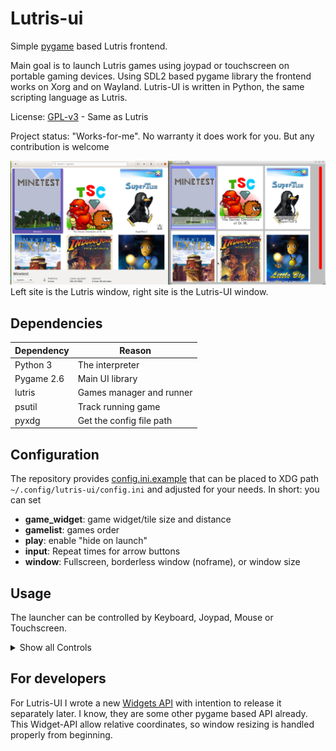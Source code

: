 # Lutris-ui

Simple [pygame](https://www.pygame.org) based Lutris frontend.

Main goal is to launch Lutris games using joypad or touchscreen on portable gaming devices.
Using SDL2 based pygame library the frontend works on Xorg and on Wayland.
Lutris-UI is written in Python, the same scripting language as Lutris.

License: [GPL-v3](LICENSE.txt) - Same as Lutris

Project status: "Works-for-me". No warranty it does work for you. But any contribution is welcome


![Screnshot](screenshots/lutris%20and%20lutris-ui%20screenshot.png "Screenshot")
Left site is the Lutris window, right site is the Lutris-UI window.

## Dependencies

| Dependency | Reason                   | 
|------------|--------------------------|
| Python 3   | The interpreter          |
| Pygame 2.6 | Main UI library          |
| lutris     | Games manager and runner | 
| psutil     | Track running game       |
| pyxdg      | Get the config file path |

## Configuration

The repository provides [config.ini.example](config.ini.example) that can be placed to
XDG path `~/.config/lutris-ui/config.ini` and adjusted for your needs.
In short: you can set

- **game_widget**: game widget/tile size and distance
- **gamelist**: games order
- **play**: enable "hide on launch"
- **input**: Repeat times for arrow buttons
- **window**: Fullscreen, borderless window (noframe), or window size

## Usage

The launcher can be controlled by Keyboard, Joypad, Mouse or Touchscreen.

<details>
  <summary>Show all Controls</summary>

### Keyboard

| Key               | Action                                         |
|-------------------|------------------------------------------------|
| arrow keys        | change selection left / right / above / bellow |
| Enter             | Run game / Cancel running game                 |
| Left-ALT + Enter  | Toggle Fullscreen                              |
| Right-ALT + Enter | Toggle Borderless-Window-Fullscreen            |
| Escape            | Exit Lutris-UI                                 |
| K                 | Reload games                                   |

### Joystick

| Key                | Action                                         |
|--------------------|------------------------------------------------|
| D-Pad              | change selection left / right / above / bellow |
| Left Joystick move | change selection left / right / above / bellow |
| A                  | Run game / Cancel running game                 |
| Start              | Run game / Cancel running game                 |

### Mouse

| Mouse action                  | Action              |
|-------------------------------|---------------------|
| Left click to tile            | Run game            |
| Left click to "Cancel" button | Cancel running game | 
| Right / Middle click to tile  | Select game         |
| Wheel                         | Scroll              |

### Touchscreen

| Touchscreen action     | Action                                |
|------------------------|---------------------------------------|
| Tap game               | Select game. If selected,run the game | 
| Tap to "Cancel" button | Cancel running game                   |
| Drag vertical          | Scroll                                |

</details>

## For developers

For Lutris-UI I wrote a new [Widgets API](uiwidgets/API.md) with intention to release it separately later.
I know, they are some other pygame based API already. This Widget-API allow relative coordinates,
so window resizing is handled properly from beginning.
